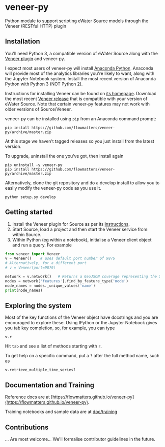 # veneer-py
Python module to support scripting eWater Source models through the Veneer (RESTful HTTP) plugin

## Installation

You'll need Python 3, a compatible version of eWater Source along with the [Veneer plugin](https://github.com/flowmatters/veneer) and veneer-py.

I expect most users of veneer-py will install [Anaconda Python](https://www.continuum.io/downloads). Anaconda will provide most of the analytics libraries you're likely to want, along with the Jupyter Notebook system. Install the most recent version of Anaconda Python with Python 3 (NOT Python 2).

Instructions for installing Veneer can be found on [its homepage](https://github.com/flowmatters/veneer). Download  the most recent [Veneer release](https://github.com/flowmatters/Veneer/releases) that is compatible with your version of eWater Source. Note that certain veneer-py features may not work with older versions of Source/Veneer.

veneer-py can be installed using `pip` from an Anaconda command prompt:

```
pip install https://github.com/flowmatters/veneer-py/archive/master.zip
```

At this stage we haven't tagged releases so you just install from the latest version.

To upgrade, uninstall the one you've got, then install again

```
pip uninstall -y veneer-py
pip install https://github.com/flowmatters/veneer-py/archive/master.zip
```

Alternatively, clone the git repository and do a develop install to allow you to easily modify the veneer-py code as you use it.

```
python setup.py develop
```

## Getting started

1. Install the Veneer plugin for Source as per its [instructions](https://github.com/flowmatters/veneer).
2. Start Source, load a project and then start the Veneer service from within Source.
3. Within Python (eg within a notebook), initialise a Veneer client object and run a query. For example

```python
from veneer import Veneer
v = Veneer()    # uses default port number of 9876
# Alternatively, for a different port
# v = Veneer(port=9876)

network = v.network()   # Returns a GeoJSON coverage representing the Source network
nodes = network['features'].find_by_feature_type('node')
node_names = nodes._unique_values('name')
print(node_names)
```

## Exploring the system

Most of the key functions of the Veneer object have docstrings and you are encouraged to explore these. Using IPython or the Jupyter Notebook gives you tab key completion, so, for example, you can type

```
v.r
```

Hit `tab` and see a list of methods starting with `r`.

To get help on a specific command, put a `?` after the full method name, such as

```
v.retrieve_multiple_time_series?
```

## Documentation and Training

Reference docs are at [https://flowmatters.github.io/veneer-py](https://flowmatters.github.io/veneer-py).

Training notebooks and sample data are at [doc/training](doc/training)

## Contributions

... Are most welcome... We'll formalise contributor guidelines in the future.
